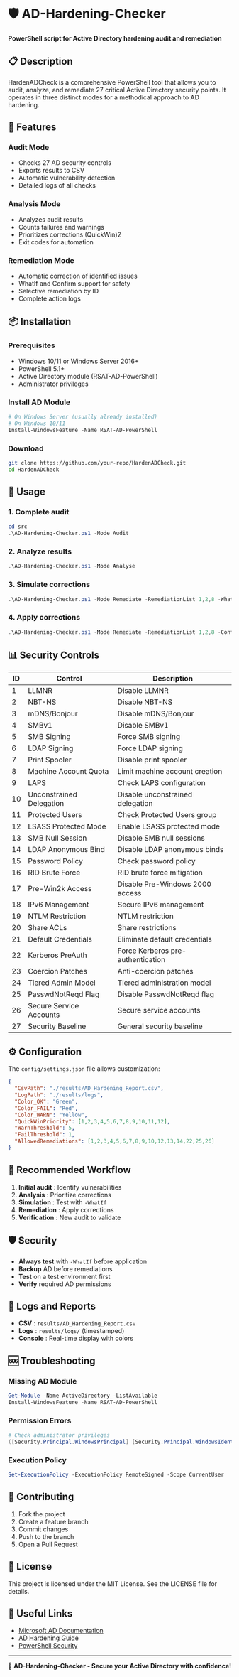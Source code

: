 # 🛡️ AD-Hardening-Checker

**PowerShell script for Active Directory hardening audit and remediation**

## 📋 Description

HardenADCheck is a comprehensive PowerShell tool that allows you to audit, analyze, and remediate 27 critical Active Directory security points. It operates in three distinct modes for a methodical approach to AD hardening.

## 🚀 Features

### **Audit Mode**
- Checks 27 AD security controls
- Exports results to CSV
- Automatic vulnerability detection
- Detailed logs of all checks

### **Analysis Mode**
- Analyzes audit results
- Counts failures and warnings
- Prioritizes corrections (QuickWin)2
- Exit codes for automation

### **Remediation Mode**
- Automatic correction of identified issues
- WhatIf and Confirm support for safety
- Selective remediation by ID
- Complete action logs

## 📦 Installation

### Prerequisites
- Windows 10/11 or Windows Server 2016+
- PowerShell 5.1+
- Active Directory module (RSAT-AD-PowerShell)
- Administrator privileges

### Install AD Module
```powershell
# On Windows Server (usually already installed)
# On Windows 10/11
Install-WindowsFeature -Name RSAT-AD-PowerShell
```

### Download
```bash
git clone https://github.com/your-repo/HardenADCheck.git
cd HardenADCheck
```

## 🎯 Usage

### 1. Complete audit
```powershell
cd src
.\AD-Hardening-Checker.ps1 -Mode Audit
```

### 2. Analyze results
```powershell
.\AD-Hardening-Checker.ps1 -Mode Analyse
```

### 3. Simulate corrections
```powershell
.\AD-Hardening-Checker.ps1 -Mode Remediate -RemediationList 1,2,8 -WhatIf
```

### 4. Apply corrections
```powershell
.\AD-Hardening-Checker.ps1 -Mode Remediate -RemediationList 1,2,8 -Confirm
```

## 📊 Security Controls

| ID | Control                  | Description                       |
|----|--------------------------|-----------------------------------|
|  1 | LLMNR                    | Disable LLMNR                     |
|  2 | NBT-NS                   | Disable NBT-NS                    |
|  3 | mDNS/Bonjour             | Disable mDNS/Bonjour              |
|  4 | SMBv1                    | Disable SMBv1                     |
|  5 | SMB Signing              | Force SMB signing                 |
|  6 | LDAP Signing             | Force LDAP signing                |
|  7 | Print Spooler            | Disable print spooler             |
|  8 | Machine Account Quota    | Limit machine account creation    |
|  9 | LAPS                     | Check LAPS configuration          |
| 10 | Unconstrained Delegation | Disable unconstrained delegation  |
| 11 | Protected Users          | Check Protected Users group       |
| 12 | LSASS Protected Mode     | Enable LSASS protected mode       |
| 13 | SMB Null Session         | Disable SMB null sessions         |
| 14 | LDAP Anonymous Bind      | Disable LDAP anonymous binds      |
| 15 | Password Policy          | Check password policy             |
| 16 | RID Brute Force          | RID brute force mitigation        |
| 17 | Pre-Win2k Access         | Disable Pre-Windows 2000 access   |
| 18 | IPv6 Management          | Secure IPv6 management            |
| 19 | NTLM Restriction         | NTLM restriction                  |
| 20 | Share ACLs               | Share restrictions                |
| 21 | Default Credentials      | Eliminate default credentials     |
| 22 | Kerberos PreAuth         | Force Kerberos pre-authentication |
| 23 | Coercion Patches         | Anti-coercion patches             |
| 24 | Tiered Admin Model       | Tiered administration model       |
| 25 | PasswdNotReqd Flag       | Disable PasswdNotReqd flag        |
| 26 | Secure Service Accounts  | Secure service accounts           |
| 27 | Security Baseline        | General security baseline         |

## ⚙️ Configuration

The `config/settings.json` file allows customization:

```json
{
  "CsvPath": "./results/AD_Hardening_Report.csv",
  "LogPath": "./results/logs",
  "Color_OK": "Green",
  "Color_FAIL": "Red",
  "Color_WARN": "Yellow",
  "QuickWinPriority": [1,2,3,4,5,6,7,8,9,10,11,12],
  "WarnThreshold": 5,
  "FailThreshold": 1,
  "AllowedRemediations": [1,2,3,4,5,6,7,8,9,10,12,13,14,22,25,26]
}
```

## 🔄 Recommended Workflow

1. **Initial audit** : Identify vulnerabilities
2. **Analysis** : Prioritize corrections
3. **Simulation** : Test with `-WhatIf`
4. **Remediation** : Apply corrections
5. **Verification** : New audit to validate

## 🛡️ Security

- **Always test** with `-WhatIf` before application
- **Backup** AD before remediations
- **Test** on a test environment first
- **Verify** required AD permissions

## 📝 Logs and Reports

- **CSV** : `results/AD_Hardening_Report.csv`
- **Logs** : `results/logs/` (timestamped)
- **Console** : Real-time display with colors

## 🆘 Troubleshooting

### Missing AD Module
```powershell
Get-Module -Name ActiveDirectory -ListAvailable
Install-WindowsFeature -Name RSAT-AD-PowerShell
```

### Permission Errors
```powershell
# Check administrator privileges
([Security.Principal.WindowsPrincipal] [Security.Principal.WindowsIdentity]::GetCurrent()).IsInRole([Security.Principal.WindowsBuiltInRole] "Administrator")
```

### Execution Policy
```powershell
Set-ExecutionPolicy -ExecutionPolicy RemoteSigned -Scope CurrentUser
```

## 🤝 Contributing

1. Fork the project
2. Create a feature branch
3. Commit changes
4. Push to the branch
5. Open a Pull Request

## 📄 License

This project is licensed under the MIT License. See the LICENSE file for details.

## 🔗 Useful Links

- [Microsoft AD Documentation](https://docs.microsoft.com/en-us/windows-server/identity/ad-ds/)
- [AD Hardening Guide](https://docs.microsoft.com/en-us/windows-server/identity/ad-ds/plan/security-best-practices/)
- [PowerShell Security](https://docs.microsoft.com/en-us/powershell/scripting/security/)

---

**🎯 AD-Hardening-Checker - Secure your Active Directory with confidence!**
